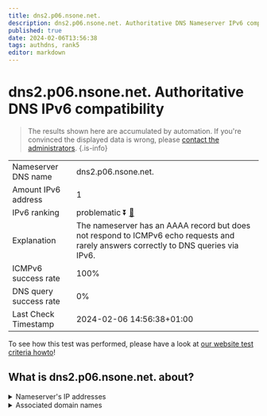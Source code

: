 ```yaml
---
title: dns2.p06.nsone.net.
description: dns2.p06.nsone.net. Authoritative DNS Nameserver IPv6 compatibility
published: true
date: 2024-02-06T13:56:38
tags: authdns, rank5
editor: markdown
---
```


# dns2.p06.nsone.net. Authoritative DNS IPv6 compatibility

> The results shown here are accumulated by automation. If you're convinced the displayed data is wrong, please [contact the administrators](/howto/chat). 
{.is-info}




|   |   |
| - | - |
| Nameserver DNS name | dns2.p06.nsone.net.
| Amount IPv6 address | 1
| IPv6 ranking | problematic :arrow_double_down: [🔗](/howto/ranking) |
| Explanation | The nameserver has an AAAA record but does not respond to ICMPv6 echo requests and rarely answers correctly to DNS queries via IPv6. |
| ICMPv6 success rate | 100%|
| DNS query success rate | 0% |
| Last Check Timestamp | 2024-02-06 14:56:38+01:00 |

To see how this test was performed, please have a look at [our website test criteria howto](/howto/testcriteria/authdns)!


## What is dns2.p06.nsone.net. about?




<details>
<summary>Nameserver's IP addresses</summary>

2a00:edc0:6259:7:6::2

</details>



<details>
<summary>Associated domain names</summary>

www.ebay.com

www.nytimes.com

</details>
